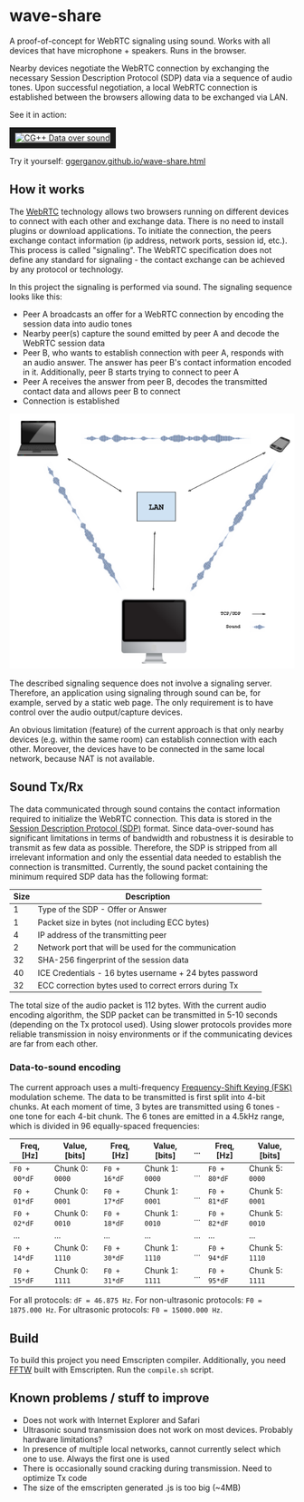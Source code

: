 # wave-share

A proof-of-concept for WebRTC signaling using sound. Works with all devices that have microphone + speakers. Runs in the
browser.

Nearby devices negotiate the WebRTC connection by exchanging the necessary Session Description Protocol (SDP) data via
a sequence of audio tones. Upon successful negotiation, a local WebRTC connection is established between the browsers allowing data to be exchanged via LAN.

See it in action:

<a href="http://www.youtube.com/watch?feature=player_embedded&v=d30QDrKyQkg" target="_blank"><img src="http://img.youtube.com/vi/d30QDrKyQkg/0.jpg" alt="CG++ Data over sound" width="360" height="270" border="10" /></a>

Try it yourself: [ggerganov.github.io/wave-share.html](https://ggerganov.github.io/jekyll/update/2018/04/13/wave-share.html)

## How it works

The [WebRTC](https://en.wikipedia.org/wiki/WebRTC) technology allows two browsers running on different devices to connect with each other and exchange data. There is no need to install plugins or download applications. To initiate the connection, the peers exchange contact information (ip address, network ports, session id, etc.). This process is called "signaling". The WebRTC specification does not define any standard for signaling - the contact exchange can be achieved by any protocol or technology.

In this project the signaling is performed via sound. The signaling sequence looks like this:

  - Peer A broadcasts an offer for a WebRTC connection by encoding the session data into audio tones
  - Nearby peer(s) capture the sound emitted by peer A and decode the WebRTC session data
  - Peer B, who wants to establish connection with peer A, responds with an audio answer. The answer has peer B's contact information encoded in it. Additionally, peer B starts trying to connect to peer A
  - Peer A receives the answer from peer B, decodes the transmitted contact data and allows peer B to connect
  - Connection is established
  
<p align="center"><img src="media/wave-share-scheme2.png"></p>
  
The described signaling sequence does not involve a signaling server. Therefore, an application using signaling through sound can be, for example, served by a static web page. The only requirement is to have control over the audio output/capture devices.

An obvious limitation (feature) of the current approach is that only nearby devices (e.g. within the same room) can establish connection with each other. Moreover, the devices have to be connected in the same local network, because NAT is not available.

## Sound Tx/Rx

The data communicated through sound contains the contact information required to initialize the WebRTC connection. This data is stored in the [Session Description Protocol (SDP)](https://en.wikipedia.org/wiki/Session_Description_Protocol) format. Since data-over-sound has significant limitations in terms of bandwidth and robustness it is desirable to transmit as few data as possible. Therefore, the SDP is stripped from all irrelevant information and only the essential data needed to establish the connection is transmitted. Currently, the sound packet containing the minimum required SDP data has the following format:

| Size | Description |
| ---- | ----------- |
| 1    | Type of the SDP - Offer or Answer |
| 1    | Packet size in bytes (not including ECC bytes) |
| 4    | IP address of the transmitting peer |
| 2    | Network port that will be used for the communication |
| 32   | SHA-256 fingerprint of the session data |
| 40   | ICE Credentials - 16 bytes username + 24 bytes password |
| 32   | ECC correction bytes used to correct errors during Tx |

The total size of the audio packet is 112 bytes. With the current audio encoding algorithm, the SDP packet can be transmitted in 5-10 seconds (depending on the Tx protocol used). Using slower protocols provides more reliable transmission in noisy environments or if the communicating devices are far from each other.

### Data-to-sound encoding

The current approach uses a multi-frequency [Frequency-Shift Keying (FSK)](https://en.wikipedia.org/wiki/Frequency-shift_keying) modulation scheme. The data to be transmitted is first split into 4-bit chunks. At each moment of time, 3 bytes are transmitted using 6 tones - one tone for each 4-bit chunk. The 6 tones are emitted in a 4.5kHz range, which is divided in 96 equally-spaced frequencies:

| Freq, [Hz]   | Value, [bits]   | Freq, [Hz]   | Value, [bits]   | ... | Freq, [Hz]   | Value, [bits]   |
| ------------ | --------------- | ------------ | --------------- | --- | ------------ | --------------- |
| `F0 + 00*dF` | Chunk 0: `0000` | `F0 + 16*dF` | Chunk 1: `0000` | ... | `F0 + 80*dF` | Chunk 5: `0000` |
| `F0 + 01*dF` | Chunk 0: `0001` | `F0 + 17*dF` | Chunk 1: `0001` | ... | `F0 + 81*dF` | Chunk 5: `0001` |
| `F0 + 02*dF` | Chunk 0: `0010` | `F0 + 18*dF` | Chunk 1: `0010` | ... | `F0 + 82*dF` | Chunk 5: `0010` |
| ...          | ...             | ...          | ...             | ... | ...          | ...             |
| `F0 + 14*dF` | Chunk 0: `1110` | `F0 + 30*dF` | Chunk 1: `1110` | ... | `F0 + 94*dF` | Chunk 5: `1110` |
| `F0 + 15*dF` | Chunk 0: `1111` | `F0 + 31*dF` | Chunk 1: `1111` | ... | `F0 + 95*dF` | Chunk 5: `1111` |

For all protocols: `dF = 46.875 Hz`. For non-ultrasonic protocols: `F0 = 1875.000 Hz`. For ultrasonic protocols: `F0 = 15000.000 Hz`.

## Build

To build this project you need Emscripten compiler. Additionally, you need [FFTW](http://www.fftw.org) built with Emscripten. Run the ``compile.sh`` script.

## Known problems / stuff to improve

  - Does not work with Internet Explorer and Safari
  - Ultrasonic sound transmission does not work on most devices. Probably hardware limitations?
  - In presence of multiple local networks, cannot currently select which one to use. Always the first one is used
  - There is occasionally sound cracking during transmission. Need to optimize Tx code
  - The size of the emscripten generated .js is too big (~4MB)
